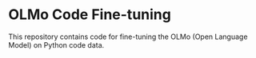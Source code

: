 # OLMo Code Fine-tuning

This repository contains code for fine-tuning the OLMo (Open Language Model) on Python code data.
